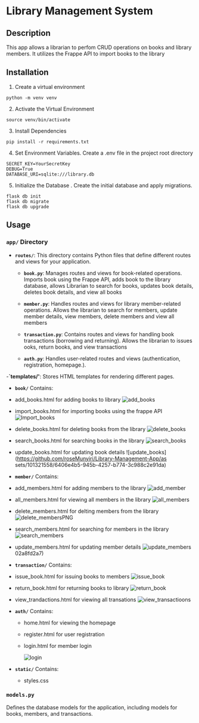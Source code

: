 # Library Management System

## Description

This app allows a librarian to perfom CRUD operations on books and library members. It utilizes the Frappe API
to import books to the library

## Installation

1. Create a virtual environment

```
python -m venv venv

```

2. Activate the Virtual Environment

```
source venv/bin/activate

```

3. Install Dependencies

```
pip install -r requirements.txt

```

4. Set Environment Variables. Create a .env file in the project root directory

```
SECRET_KEY=YourSecretKey
DEBUG=True
DATABASE_URI=sqlite:///library.db

```

5. Initialize the Database . Create the initial database and apply migrations.

```
flask db init
flask db migrate
flask db upgrade
```

## Usage

### `app/` Directory

- **`routes/`**: This directory contains Python files that define different routes and views for your application.

  - **`book.py`**: Manages routes and views for book-related operations.
    Imports book using the Frappe API, adds book to the library database, allows Librarian
    to search for books, updates book details, deletes book details, and view all books
  - **`member.py`**: Handles routes and views for library member-related operations.
    Allows the librarian to search for members, update member details, view members,
    delete members and view all members
  - **`transaction.py`**: Contains routes and views for handling book transactions (borrowing and returning).
    Allows the librarian to issues ooks, return books, and view transactions

  - **`auth.py`**: Handles user-related routes and views (authentication, registration, homepage.).

-**`templates/'**: Stores HTML templates for rendering different pages.

- **`book/`**
  Contains:
- add_books.html for adding books to library
 ![add_books](https://github.com/roseMunyiri/Library-Management-App/assets/101321558/098c8575-c783-4bf1-a89b-66dd897a0bfb)

- import_books.html for importing books using the frappe API
  ![Import_books](https://github.com/roseMunyiri/Library-Management-App/assets/101321558/47acf3e0-986a-45b2-8c18-2c803254006d)

- delete_books.html for deleting books from the library
 ![delete_books](https://github.com/roseMunyiri/Library-Management-App/assets/101321558/8873b28b-f8b1-4596-be93-5f3958a564e3)

- search_books.html for searching books in the library
 ![search_books](https://github.com/roseMunyiri/Library-Management-App/assets/101321558/8ff3c4b0-3f7e-40ad-aea0-bf9122590ba1)
  
- update_books.html for updating book details
![update_books](https://github.com/roseMunyiri/Library-Management-App/as
sets/101321558/6406e4b5-945b-4257-b774-3c988c2e91da)

- **`member/`**
  Contains:
- add_members.html for adding members to the library
  ![add_member](https://github.com/roseMunyiri/Library-Management-App/assets/101321558/17c5a879-32f8-4302-bb56-fefab7e731a4)

- all_members.html for viewing all members in the library
  ![all_members](https://github.com/roseMunyiri/Library-Management-App/assets/101321558/2f305f11-0a1a-4885-aaf9-c291f277a438)

- delete_members.html for delting members from the library
  ![delete_membersPNG](https://github.com/roseMunyiri/Library-Management-App/assets/101321558/6e69ca39-995a-4da2-a637-4b8cef2ccb31)
  
- search_members.html for searching for members in the library
 ![search_members](https://github.com/roseMunyiri/Library-Management-App/assets/101321558/79cd6b9f-a378-48fa-a335-d0715b48ed63)
  
- update_members.html for updating member details
  ![update_members](https://github.com/roseMunyiri/Library-Management-App/assets/101321558/1e514667-04ce-451d-8c64-cf6c18cfe418)
02a8fd2a7)


- **`transaction/`**
  Contains:
- issue_book.html for issuing books to members
![issue_book](https://github.com/roseMunyiri/Library-Management-App/assets/101321558/dbd9e9e3-068e-4bf0-8c5a-20d3365081d8)
  
- return_book.html for returning books to library
![return_book](https://github.com/roseMunyiri/Library-Management-App/assets/101321558/d9bfeee8-32d7-4734-877d-cf9be130a81f)
  
- view_trandactions.html for viewing all transations
![view_transactioons](https://github.com/roseMunyiri/Library-Management-App/assets/101321558/85149604-1830-42fd-95d9-a0c4a4f735da)

- **`auth/`**
  Contains:

  - home.html for viewing the homepage
  - register.html for user registration
  - login.html for member login
 
    ![login](https://github.com/roseMunyiri/Library-Management-App/assets/101321558/2084a338-8fea-495d-a819-c8f9ecc28a19)


- **`static/`**
  Contains:
  - styles.css
### `models.py`
Defines the database models for the application, including models for books, members, and  transactions.



